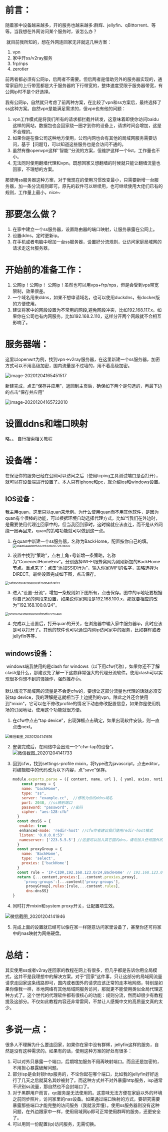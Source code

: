 # 前言：

​	随着家中设备越来越多，开的服务也越来越多:群辉、jellyfin、qBittorrent、等等。当我想在外网访问某个服务时，该怎么办？

​	就目前我所知的，想在外网连回家无非就这几种方案：

1. vpn
2. 家中开ss/v2ray服务
3. frp/nps
4. zerotier

​	前两者都必须有公网ip，后两者不需要。但后两者是借助另外的服务器实现的，通常家庭的上行带宽都是大于服务器的下行带宽的，整体速度受限于服务器带宽，有公网ip时不是个好选择。

​	我有公网ip，自然就只考虑了前两种方案，在比较了vpn和ss方案后，最终选择了ss这种方案。自然vpn是能满足需求的，但vpn也有他的问题：

1. vpn工作模式是将我们所有的请求都拦截并转发，这意味着即使你访问baidu这样的网站，数据包也会回家绕一圈才到你的设备上，请求时间会增加，这是不合理的。
2. 如果你是在像公司这种地方使用，公司内网也会有其他的局域网服务需要访问，基于【问题1】，可以知道这些服务也是会访问不通的。
3. 虽然有像openvpn这样''智能''分流的方案，但维护这样一个list，工作量也不小。
4. 无法同时使用翻墙代理和vpn。既想回家又想翻墙的时候就只能让翻墙流量也回家，不理想的方案。

 

​	那使用ss服务器这种方案，对于我现在的使用习惯改变最小，只需要新增一台服务器，加一条分流规则即可。原先的软件可以继续用，也可继续使用大佬们已有的规则，工作量上最小，nice~

# 那要怎么做？

1. 在家中建立一个ss服务器，设置路由器的端口映射，让服务暴露在公网上。
2. 设置ddns，定时更新ip。
3. 在手机或者电脑中增加一台ss服务器，设置好分流规则，让访问家庭局域网的请求走这台服务器。

# 开始前的准备工作：

1. 公网ip！公网ip！ 公网ip！虽然也可以用vps+frp/nps，但是会受到vps带宽限制，效果很差。
2. 一个域名用来ddns，如果不想申请域名，也可以使用duckdns，有docker版的方便使用。
3. 建议将家中的网段设置为不常用的网段,避免网段冲突，比如192.168.117.x。如果你在公司也有内网服务，比如192.168.2.110，这样分开两个网段就不会相互影响了。

# 服务器端：

​	这里以openwrt为例，找到vpn->v2ray服务器，在这里新建一个ss服务器，加密方式可以不用高级加密，国内流量是不过墙的，用不着高级加密。

![image-20201204165451517](../img/image-20201204165451517.png)

新建完成，点击“保存并应用”，返回到主页后，确保如下两个是勾选的，再最下边的点击“保存并应用”

![image-20201204165722010](../img/image-20201204165722010.png)

# 设置ddns和端口映射

略。。 自行搜索相关教程

# 设备端：

​	在保证你的服务已经在公网可以访问之后（使用tcping工具测试端口是否打开），就可以在设备端进行设置了。本人只有iphone和pc，就介绍ios和windows设置。

## IOS设备：

​	我主用quan，这里只以quan来示例。为什么使用quan而不用其他软件，是因为quan有个很棒的功能，可以根据环境自动选择代理方式。比如当我们在外边时，是需要使用代理连回家中的，但当我回到家时，这时候就应该直连，而不是从外网绕一圈再回来，quan的策略功能就可以做到这一点。

1. 在quan中新建一个ss服务器，名称为BackHome，配置按你自己的填。<img src="../img/384d544a8be5832e61060917267d002.jpg" alt="384d544a8be5832e61060917267d002" style="zoom:67%;" />

2. 设置中找到“策略”，点右上角+号新增一条策略，名称为“ConenectHomeEnv”。分别选择WI-FI跟蜂窝网为刚刚新加的BackHome节点。重点来了：点击“添加SSID行为”，输入你家WIFI的名字，策略选择为DIRECT。最终设置完成如下图，点击保存。
 <img src="../img/74fd6cd974ed8a892af76db46f74f73.jpg" alt="74fd6cd974ed8a892af76db46f74f73" style="zoom:67%;" />

3. 进入“设置-分流”，增加一条规则如下图所有，点击保存。图中的ip地址要根据你自己家的网段来设置，如果说你家网段是192.168.100.x，那就要相应的改为"192.168.100.0/24"。
 <img src="../img/8e91976a3d90ba9589fd5df622554a8.jpg" alt="8e91976a3d90ba9589fd5df622554a8" style="zoom:67%;" />

4. 完成以上设置后，打开quan的开关，在浏览器中输入家中服务器ip，此时应该是可以打开了。其他的软件也可以通过内网ip访问家中的服务，比如群辉或者jellyfin等等。

## windows设备：

​	windows端我使用的是clash for windows（以下用cfw代称），如果你还不了解clash是什么，那建议先了解一下这款非常强大的代理分流软件。使用clash可以实现很多你想不到的骚操作，强烈推荐👍。

​	默认情况下局域网的流量是不会走cfw的，要想让这部分流量也代理的话就必须安装tap device，我的理解是这就相当于上边提到的vpn。除此之外还会使用到"mixin"，它可以在不修改profile的情况下动态修改配置信息，如果你是使用机场的订阅地址，使用这个功能就很方便。

1. 在cfw中点击“tap device”，出现弹框点击确定，如果出现软件安装，则一直点击next。

<img src="../img/%E5%BE%AE%E4%BF%A1%E6%88%AA%E5%9B%BE_20201204141616.png" alt="微信截图_20201204141616" style="zoom:80%;" />

2. 安装完成后，在网络中会出现一个“cfw-tap的设备”。
![微信截图_20201204141733](../img/%E5%BE%AE%E4%BF%A1%E6%88%AA%E5%9B%BE_20201204141733.png)

3. 回到cfw，找到settings-profile mixin，将type改为javascript，点击editor，将编辑框中的代码改为以下内容，点“save”保存。

   ```javascript
   module.exports.parse = ({ content, name, url }, { yaml, axios, notify }) => {
       const proxy = {
       name: "backHome",
       type: "ss",
       server: "example.cc",  //修改为你的ddns域名
       port: 2048, //ss映射端口
       password: "password", //密码
       cipher: "aes-128-cfb"
     }
     const dnsSS = {
      enable: true
      enhanced-mode: 'redir-host' //cfw作者建议我们使用redir-host模式
      listen: '0.0.0.0:53'
      nameserver: ['223.5.5.5'] //这里可以加入其它国内dns，请勿加入任何国外的dns，百害而无一利
     }
     const proxyGroup = {
       name: 'BackHome',
       type: 'select',
       proxies: ['backHome']
     }
     const rule = 'IP-CIDR,192.168.123.0/24,BackHome' // 192.168.123.0/24改为你家的网段
     return {...content,proxies:[...content.proxies,proxy],
   		'proxy-groups':[...content['proxy-groups'],
   		 proxyGroup],rules:[rule,...content.rules],
   		 dns:dnsSS} 
   }
   ```
   
4. 同时打开mixin和system proxy开关，让配置项生效。

![微信截图_20201204141946](../img/%E5%BE%AE%E4%BF%A1%E6%88%AA%E5%9B%BE_20201204141946.png)

5. 完成上面的设置就已经可以像在家一样随意访问家里设备了，甚至你还可将家中的nas映射为网络硬盘。

# 总结：

​	其实使用ss或者v2ray连回家的教程在网上有很多，但几乎都是告诉你用全局模式，这并不是我理想中的解决方案。对于“回家”这件事，只让这部分的局域网流量请求走回家这条线路即可，国内或者国外的请求应该正常的走本地网络，特别是如果你像我一样，本地网络有其他局域网服务访问，那就更不能使用类似全局代理这种方式了。这个世代的代理软件都有很核心的功能：规则分流，然而却很少有教程提及这部分。不仅如此教程内容还非常雷同，不禁让人感慨中文的高质量文真的太少。

# 多说一点：

​	很多人不理解为什么要连回家，如果你在家中没有群辉，jellyfin这样的服务，自然是没有这种需求的。如果有的话，使用这种方案的好处有很多：

1. 可以对外只暴露一个端口，后期增加服务不用再映射端口。而且还是加密的，不用担心暴露破解问题。
2. 部分isp是会封锁http服务的，不论你起在哪个端口，比如我的jellyfin好好运行了几天之后就莫名其妙被封了。而这种方式并不对外暴露http服务，isp通常不识别ss流量，那自然也不会封端口了。
3. 对于黑群用户而言，qc服务是无法使用的。这意味无法方便在家庭以外的环境之前同步照片，访问家里的nas设备。如果通过端口映射的方式，要研究需要暴露那些端口才能完整的访问服务（我就没弄懂）。使用ss服务器则没有这种问题，在外边跟家中一样，使用局域网ip即可正常使用群晖的服务，还更安全了。
4. 可以用同一份配置(ip)访问服务，无需切换。